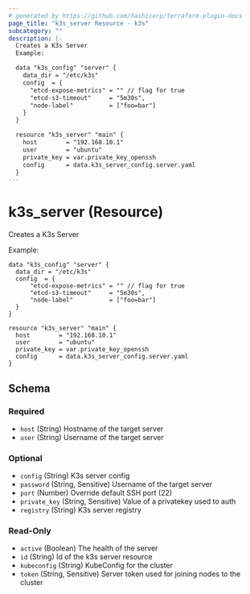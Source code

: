 ```yaml
---
# generated by https://github.com/hashicorp/terraform-plugin-docs
page_title: "k3s_server Resource - k3s"
subcategory: ""
description: |-
  Creates a K3s Server
  Example:

  data "k3s_config" "server" {
    data_dir = "/etc/k3s"
    config  = {
  	  "etcd-expose-metrics" = "" // flag for true
  	  "etcd-s3-timeout"     = "5m30s",
  	  "node-label"		    = ["foo=bar"]
    }
  }

  resource "k3s_server" "main" {
    host        = "192.168.10.1"
    user        = "ubuntu"
    private_key = var.private_key_openssh
    config      = data.k3s_server_config.server.yaml
  }
---
```


# k3s_server (Resource)

Creates a K3s Server

Example:

```hcl
data "k3s_config" "server" {
  data_dir = "/etc/k3s"
  config  = {
	  "etcd-expose-metrics" = "" // flag for true
	  "etcd-s3-timeout"     = "5m30s",
	  "node-label"		    = ["foo=bar"]
  }
}

resource "k3s_server" "main" {
  host        = "192.168.10.1"
  user        = "ubuntu"
  private_key = var.private_key_openssh
  config      = data.k3s_server_config.server.yaml
}
```



<!-- schema generated by tfplugindocs -->
## Schema

### Required

- `host` (String) Hostname of the target server
- `user` (String) Username of the target server

### Optional

- `config` (String) K3s server config
- `password` (String, Sensitive) Username of the target server
- `port` (Number) Override default SSH port (22)
- `private_key` (String, Sensitive) Value of a privatekey used to auth
- `registry` (String) K3s server registry

### Read-Only

- `active` (Boolean) The health of the server
- `id` (String) Id of the k3s server resource
- `kubeconfig` (String) KubeConfig for the cluster
- `token` (String, Sensitive) Server token used for joining nodes to the cluster
